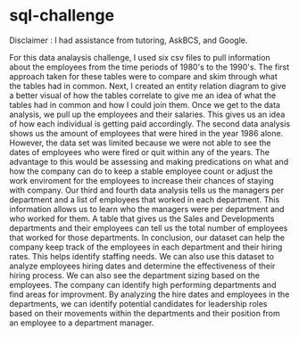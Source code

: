 # sql-challenge
Disclaimer : I had assistance from tutoring, AskBCS, and Google.

For this data analaysis challenge, I used six csv files to pull information about the employees from the time periods of 1980's to the 1990's. 
The first approach taken for these tables were to compare and skim through what the tables had in common. 
Next, I created an entity relation diagram to give a better visual of how the tables correlate to give me an idea of what the tables had in common and how I could join them.
Once we get to the data analysis, we pull up the employees and their salaries. This gives us an idea of how each individual is getting paid accordingly. 
The second data analysis shows us the amount of employees that were hired in the year 1986 alone. However, the data set was limited because we were not able to see the dates of employees who were fired or quit within any of the years. The advantage to this would be assessing and making predications on what and how the company can do to keep a stable employee count or adjust the work enviroment for the employees to increase their chances of staying with company.
Our third and fourth data analysis tells us the managers per department and a list of employees that worked in each department. This information allows us to learn who the managers were per department and who worked for them.
A table that gives us the Sales and Developments departments and their employees can tell us the total number of employees that worked for those departments. 
In conclusion, our dataset can help the company keep track of the employees in each department and their hiring rates. This helps identify staffing needs. We can also use this dataset to analyze employees hiring dates and determine the effectiveness of their hiring process. We can also see the department sizing based on the employees. The company can identify high performing departments and find areas for improvment. By analyzing the hire dates and employees in the departments, we can identify potential candidates for leadership roles based on their movements within the departments and their position from an employee to a department manager. 



